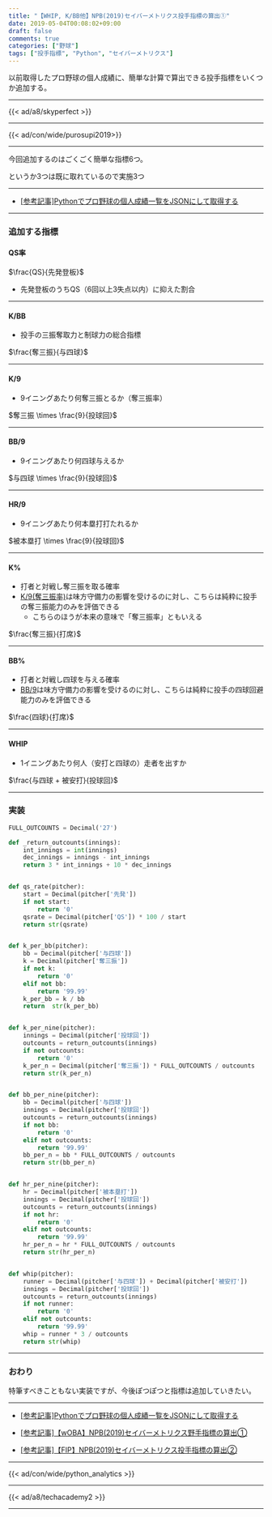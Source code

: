 ```yaml
---
title: "【WHIP, K/BB他】NPB(2019)セイバーメトリクス投手指標の算出①"
date: 2019-05-04T00:08:02+09:00
draft: false
comments: true
categories: ["野球"]
tags: ["投手指標", "Python", "セイバーメトリクス"]
---
```


以前取得したプロ野球の個人成績に、簡単な計算で算出できる投手指標をいくつか追加する。

<!--more-->

---

{{< ad/a8/skyperfect >}}

---

{{< ad/con/wide/purosupi2019>}}

---

今回追加するのはごくごく簡単な指標6つ。

というか3つは既に取れているので実施3つ

---

- [[参考記事]Pythonでプロ野球の個人成績一覧をJSONにして取得する](https://www.ted027.com/post/python-personal-records)

---

### 追加する指標

#### QS率

$\frac{QS}{先発登板}$

- 先発登板のうちQS（6回以上3失点以内）に抑えた割合

---

#### K/BB

- 投手の三振奪取力と制球力の総合指標

$\frac{奪三振}{与四球}$

---

#### K/9

- 9イニングあたり何奪三振とるか（奪三振率）

$奪三振 \times \frac{9}{投球回}$

---

#### BB/9

- 9イニングあたり何四球与えるか

$与四球 \times \frac{9}{投球回}$

---

#### HR/9

- 9イニングあたり何本塁打打たれるか

$被本塁打 \times \frac{9}{投球回}$

---

#### K%

- 打者と対戦し奪三振を取る確率
- [K/9(奪三振率)](#k-9)は味方守備力の影響を受けるのに対し、こちらは純粋に投手の奪三振能力のみを評価できる
    - こちらのほうが本来の意味で「奪三振率」ともいえる

$\frac{奪三振}{打席}$

---

#### BB%

- 打者と対戦し四球を与える確率
- [BB/9](#bb-9)は味方守備力の影響を受けるのに対し、こちらは純粋に投手の四球回避能力のみを評価できる

$\frac{四球}{打席}$

---

#### WHIP

- 1イニングあたり何人（安打と四球の）走者を出すか

$\frac{与四球 + 被安打}{投球回}$

---

### 実装

```py:sabr.py
FULL_OUTCOUNTS = Decimal('27')

def _return_outcounts(innings):
    int_innings = int(innings)
    dec_innings = innings - int_innings
    return 3 * int_innings + 10 * dec_innings


def qs_rate(pitcher):
    start = Decimal(pitcher['先発'])
    if not start:
        return '0'
    qsrate = Decimal(pitcher['QS']) * 100 / start
    return str(qsrate)


def k_per_bb(pitcher):
    bb = Decimal(pitcher['与四球'])
    k = Decimal(pitcher['奪三振'])
    if not k:
        return '0'
    elif not bb:
        return '99.99'
    k_per_bb = k / bb
    return  str(k_per_bb)


def k_per_nine(pitcher):
    innings = Decimal(pitcher['投球回'])
    outcounts = return_outcounts(innings)
    if not outcounts:
        return '0'
    k_per_n = Decimal(pitcher['奪三振']) * FULL_OUTCOUNTS / outcounts
    return str(k_per_n)


def bb_per_nine(pitcher):
    bb = Decimal(pitcher['与四球'])
    innings = Decimal(pitcher['投球回'])
    outcounts = return_outcounts(innings)
    if not bb:
        return '0'
    elif not outcounts:
        return '99.99'
    bb_per_n = bb * FULL_OUTCOUNTS / outcounts
    return str(bb_per_n)


def hr_per_nine(pitcher):
    hr = Decimal(pitcher['被本塁打'])
    innings = Decimal(pitcher['投球回'])
    outcounts = return_outcounts(innings)
    if not hr:
        return '0'
    elif not outcounts:
        return '99.99'
    hr_per_n = hr * FULL_OUTCOUNTS / outcounts
    return str(hr_per_n)


def whip(pitcher):
    runner = Decimal(pitcher['与四球']) + Decimal(pitcher['被安打'])
    innings = Decimal(pitcher['投球回'])
    outcounts = return_outcounts(innings)
    if not runner:
        return '0'
    elif not outcounts:
        return '99.99'
    whip = runner * 3 / outcounts
    return str(whip)
```

---

### おわり

特筆すべきこともない実装ですが、今後ぽつぽつと指標は追加していきたい。

---

- [[参考記事]Pythonでプロ野球の個人成績一覧をJSONにして取得する](https://www.ted027.com/post/python-personal-records)

- [[参考記事]【wOBA】NPB(2019)セイバーメトリクス野手指標の算出①](https://www.ted027.com/post/sabr-hit-woba)

- [[参考記事]【FIP】NPB(2019)セイバーメトリクス投手指標の算出②](https://www.ted027.com/post/sabr-pitch-fip)

---

{{< ad/con/wide/python_analytics >}}

---

{{< ad/a8/techacademy2 >}}

---
